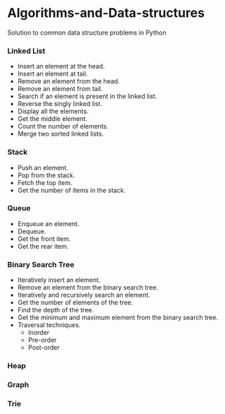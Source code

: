 # Algorithms-and-Data-structuresSolution to common data structure problems in Python### Linked List* Insert an element at the head.* Insert an element at tail.* Remove an element from the head.* Remove an element from tail.* Search if an element is present in the linked list.* Reverse the singly linked list.* Display all the elements.* Get the middle element.* Count the number of elements.* Merge two sorted linked lists.### Stack* Push an element.* Pop from the stack.* Fetch the top item.* Get the number of items in the stack.### Queue* Enqueue an element.* Dequeue.* Get the front item.* Get the rear item.### Binary Search Tree* Iteratively insert an element.* Remove an element from the binary search tree.* Iteratively and recursively search an element.* Get the number of elements of the tree.* Find the depth of the tree.* Get the minimum and maximum element from the binary search tree.* Traversal techniques.  * Inorder  * Pre-order  * Post-order### Heap### Graph### Trie
